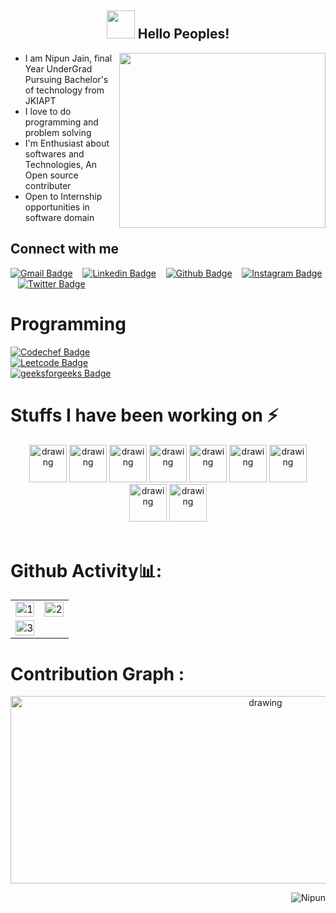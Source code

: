 <h2 align="center"> <img height="45" width="45" src="https://user-images.githubusercontent.com/84225692/121017728-39f37380-c7bb-11eb-91ca-43fdb725c42b.gif"<br> Hello Peoples! </h2>
<img height="280" width="330" src="https://user-images.githubusercontent.com/84225692/121028374-6613f200-c7c5-11eb-9ae9-fd8bd02ca2ba.gif" align="right"/>

* I am Nipun Jain, final Year UnderGrad Pursuing Bachelor's of technology from JKIAPT
* I love to do programming and problem solving
* I'm Enthusiast about softwares and Technologies, An Open source contributer 
* Open to Internship opportunities in software domain

<h2 > Connect with me </h2>
<p float="left">
<p align='center' float="left">
      
[![Gmail Badge](https://img.shields.io/badge/-GMail-c14438?style=flat-square&logo=Gmail&logoColor=white&link=mailto:nipunjain119@gmail.com)](mailto:nipunjain119@gmail.com) &nbsp;&nbsp;
[![Linkedin Badge](https://img.shields.io/badge/-Linkedin-005875?style=flat-square&logo=Linkedin&logoColor=white&link=https://linkedin.com/in/nipun-jain-49b0521b8/)](https://linkedin.com/in/nipun-jain-49b0521b8/) &nbsp;&nbsp;
[![Github Badge](https://img.shields.io/badge/-Github-000000?style=flat-square&logo=github&logoColor=white&link=https://www.github.com/codenipun)](https://www.github.com/codenipun) &nbsp;&nbsp;
[![Instagram Badge](https://img.shields.io/badge/-Instagram-fc03c2?style=flat-square&logo=instagram&logoColor=white&link=https://www.instagram.com/_nipun18/)](https://www.instagram.com/_nipun18/) &nbsp;&nbsp;
[![Twitter Badge](https://img.shields.io/badge/-Twitter-04a0d4?style=flat-square&logo=twitter&logoColor=white&link=https://twitter.com/Nipun58879642/)](https://twitter.com/Nipun58879642/) &nbsp;&nbsp;
      
# Programming
[![Codechef Badge](https://img.shields.io/badge/-Codechef-d9ba57?style=flat-square&logo=codechef&logoColor=black&link=https://www.codechef.com/users/nipunjain18)](https://www.codechef.com/users/nipunjain18) &nbsp;&nbsp;</br>
[![Leetcode Badge](https://img.shields.io/badge/-Leetcode-ffbb00?style=flat-square&logo=Leetcode&logoColor=black&link=https://leetcode.com/nipun18/)](https://leetcode.com/nipun18/) &nbsp;&nbsp;</br>
[![geeksforgeeks Badge](https://img.shields.io/badge/-geeksforgeeks-1d541f?style=flat-square&logo=geeksforgeeks&logoColor=white&link=https://auth.geeksforgeeks.org/user/nipun18/practice/)](https://auth.geeksforgeeks.org/user/nipun18/practice/) &nbsp;&nbsp;
      

<h1> Stuffs I have been working on &#x26A1 </h1>
<p float="left">
<p align='center' float="left">
<img src="https://user-images.githubusercontent.com/84225692/121073289-f404d280-c7ef-11eb-8c24-550b9ec71d35.png" alt="drawing" width="60px"/> 
<img src="https://user-images.githubusercontent.com/83864140/196642751-abea5e9c-3ddc-447a-8f1c-7e576b5ed58e.png" alt="drawing" width="60px" margin="70px"/>
<img src="https://user-images.githubusercontent.com/83864140/196642786-c88e0d94-63ee-4a01-96e0-1f7a56d7c154.png" alt="drawing" width="60px"/>
<img src="https://user-images.githubusercontent.com/83864140/159668101-a8d5af37-cb51-4b2e-aa93-d108597f9a5f.png" alt="drawing" width="60px"/>     
<img src="https://user-images.githubusercontent.com/83864140/159667235-09c25566-1254-4111-9d7b-2054b8c81d25.png" alt="drawing" width="60px"/>
<img src="https://user-images.githubusercontent.com/83864140/196642814-ad0e9566-b65a-4df5-8662-7a584c4319c4.png" alt="drawing" width="60px"/>
<img src="https://user-images.githubusercontent.com/83864140/196642832-7708513b-3484-4e49-a1a8-d61ac01a537d.png" alt="drawing" width="60px"/>
<img src="https://user-images.githubusercontent.com/83864140/196646230-a5c1fbcf-c6c4-4742-98d7-b4bf8846a43d.png" alt="drawing" width="60px"/>
<img src="https://user-images.githubusercontent.com/83864140/196642976-9eded8ca-fba0-4111-aca9-6077bf9ddbc7.png" alt="drawing" width="60px"/>
<!-- <img src="https://user-images.githubusercontent.com/83864140/147858436-37ba7f32-e49a-4764-a825-5ef6e9517901.png" alt="drawing" width="70px"/> -->
<br></br>

# Github Activity📊:
<table align='center'>
  <tr>
    <td><img src="https://github-readme-stats.vercel.app/api?username=codenipun&theme=radical&show_icons=true&count_private=true&showicons=true&"  display=block width=100% height=auto  alt="1" ></td>
    <td><img src="https://github-readme-stats.vercel.app/api/top-langs/?username=codenipun&theme=radical&layout=compact&hide=Jupyter%20Notebook"  display=block width=100% height=auto  alt="2" ></td>
   </tr> 
   <tr>
      <td><img src="https://github-readme-streak-stats.herokuapp.com/?user=codenipun&theme=tokyonight"  display=block width=100% height=auto alt="3" ></td>
  </tr>
</table>



# Contribution Graph :
<p align="center"> <img src="https://activity-graph.herokuapp.com/graph?username=codenipun&theme=xcode" alt="drawing" width="800px" height="300px"/>
    
<p align="right"> <img src="https://komarev.com/ghpvc/?username=codenipun&label=visitors%20&color=129e00&style=plastic" alt="Nipun" /> 
